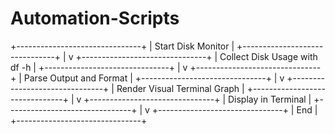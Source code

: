 # Automation-Scripts

+-------------------------------+
|     Start Disk Monitor        |
+-------------------------------+
                |
                v
+-------------------------------+
| Collect Disk Usage with df -h |
+-------------------------------+
                |
                v
+-------------------------------+
|   Parse Output and Format     |
+-------------------------------+
                |
                v
+-------------------------------+
|  Render Visual Terminal Graph |
+-------------------------------+
                |
                v
+-------------------------------+
|       Display in Terminal     |
+-------------------------------+
                |
                v
+-------------------------------+
|            End                |
+-------------------------------+
